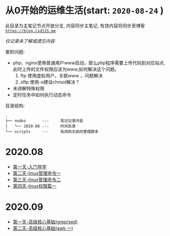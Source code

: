 # 从0开始的运维生活(start: `2020-08-24` )   

此目录为主笔记节点开放分支, 内容同步主笔记, 有效内容将同步至博客 [`https://blog.cxd115.me`](https://blog.cxd115.me)  

*仅记录未了解或遗忘内容*   


累积问题: 
- php、nginx使用普通用户www启动，那么php程序需要上传代码到对应站点,此时上传的文件权限应该为www,如何解决这个问题。
    1. ftp 使用虚拟用户，关联www ，问题解决 
    2. sftp 使用-o建设chroot解决？
- 未讲解特殊权限  
- 定时任务中如何执行动态命令  

目录结构:  
```
.
├── nodes       ---     笔记记录内容    
│   └── 2020.08 ---     时间目录
└── scripts     ---     有效和无效的整理脚本
```

# 2020.08 
- [第一天-入门导学](./nodes/2020.08/day1.md)
- [第二天-linux管理命令一](./nodes/2020.08/day2.md)
- [第三天-linux管理命令二](./nodes/2020.08/day3.md)
- [第四天-linux权限篇一](./nodes/2020.08/day4.md)

# 2020.09 
- [第一天-高级核心基础(grep/sed)](./nodes/2020.09/day1.md) 
- [第二天-高级核心基础(awk 一)](./nodes/2020.09/day2.md) 
